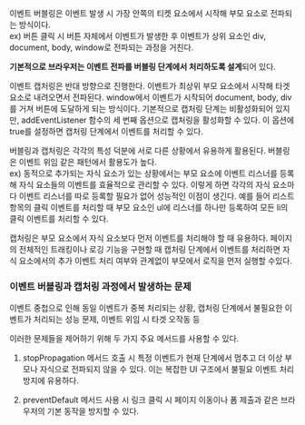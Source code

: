 이벤트 버블링은 이벤트 발생 시 가장 안쪽의 티켓 요소에서 시작해 부모 요소로 전파되는 방식이다.<br/>
ex) 버튼 클릭 시 버튼 자체에서 이벤트가 발생한 후 이벤트가 상위 요소인 div, document, body, window로 전파되는 과정을 거친다.

<strong>기본적으로 브라우저는 이벤트 전파를 버블링 단계에서 처리하도록 설계</strong>되어 있다.

이벤트 캡처링은 반대 방향으로 진행한다. 이벤트가 최상위 부모 요소에서 시작해 타겟 요소로 내려오면서 전파된다.
window에서 이벤트가 시작되어 document, body, div를 거쳐 버튼에 도달하게 되는 방식이다. 기본적으로 캡처링 단계는 비활성화되어 있지만, addEventListener 함수의 세 번째 옵션으로 캡처링을 활성화할 수 있다. 이 옵션에 true를 설정하면 캡처링 단계에서 이벤트를 처리할 수 있다.

버블링과 캡처링은 각각의 특성 덕분에 서로 다른 상황에서 유용하게 활용된다. 버블링은 이벤트 위임 같은 패턴에서 활용도가 높다.<br/>
ex) 동적으로 추가되는 자식 요소가 있는 상황에서는 부모 요소에 이벤트 리스너를 등록해 자식 요소들의 이벤트를 효율적으로 관리할 수 있다. 이렇게 하면 각각의 자식 요소마다 이벤트 리스너를 따로 등록할 필요가 없어 성능적인 이점이 생긴다. 예를 들어 리스트 항목의 클릭 이벤트를 처리할 때 부모 요소인 ul에 리스너를 하나만 등록하여 모든 li의 클릭 이벤트를 처리할 수 있다.

캡처링은 부모 요소에서 자식 요소보다 먼저 이벤트를 처리해야 할 때 유용하다. 페이지의 전체적인 트래킹이나 로깅 기능을 구현할 때 캡처링 단계에서 이벤트를 처리하면 자식 요소에서의 추가 이벤트 처리 여부와 관계없이 부모에서 로직을 먼저 실행할 수있다.

### 이벤트 버블링과 캡처링 과정에서 발생하는 문제

이벤트 중첩으로 인해 동일 이벤트가 중복 처리되는 상황, 캡처링 단계에서 불필요한 이벤트가 처리되는 성능 문제, 이벤트 위임 시 타겟 오작동 등

이러한 문제들을 제어하기 위해 두 가지 주요 메서드를 사용할 수 있다.

1. stopPropagation 메서드 호출 시 특정 이벤트가 현재 단계에서 멈추고 더 이상 부모나 자식으로 전파되지 않을 수 있다. 이는 복잡한 UI 구조에서 불필요 이벤트 처리 방지에 유용하다.

2. preventDefault 메서드 사용 시 링크 클릭 시 페이지 이동이나 폼 제출과 같은 브라우저의 기본 동작을 방지할 수 있다.
